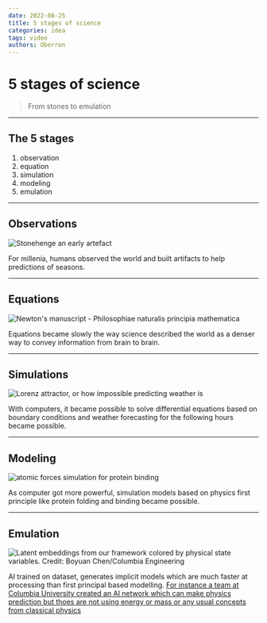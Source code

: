 ```yaml
---
date: 2022-08-25
title: 5 stages of science
categories: idea
tags: video
authors: Oberron
---
```


# 5 stages of science

> From stones to emulation

---

## The 5 stages

1. observation
2. equation
3. simulation
4. modeling
5. emulation

---

## Observations

![Stonehenge an early artefact](https://upload.wikimedia.org/wikipedia/commons/0/0f/Stonehenge%2C_Salisbury_retouched.jpg)

For millenia, humans observed the world and built artifacts to help predictions of seasons.

---

## Equations

![Newton's manuscript - Philosophiae naturalis principia mathematica](https://www.finebooksmagazine.com/sites/default/files/styles/gallery_item/public/media-images/2021-06/verso-newton-principia.jpg?itok=2SjKnnSV)

Equations became slowly the way science described the world as a denser way to convey information from brain to brain.

---

## Simulations

![Lorenz attractor, or how impossible predicting weather is](https://upload.wikimedia.org/wikipedia/commons/5/5b/Lorenz_attractor_yb.svg)

With computers, it became possible to solve differential equations based on boundary conditions and weather forecasting for the following hours became possible.

---

## Modeling

![atomic forces simulation for protein binding](https://upload.wikimedia.org/wikipedia/commons/5/56/1dfj_RNAseInhibitor-RNAse_complex.jpg)

As computer got more powerful, simulation models based on physics first principle like protein folding and binding became possible.

---

## Emulation

![Latent embeddings from our framework colored by physical state variables. Credit: Boyuan Chen/Columbia Engineering](https://scitechdaily.com/images/Columbia-Engineering-Roboticists-Discover-Alternative-Physics-2048x1152.jpg?ezimgfmt=ng%3Awebp%2Fngcb1%2Frs%3Adevice%2Frscb1-1)

AI trained on dataset, generates implicit models which are much faster at processing than first principal based modelling. 
[For instance a team at Columbia University created an AI network which can make physics prediction but thoes are not using energy or mass or any usual concepts from classical physics](https://scitechdaily.com/artificial-intelligence-discovers-alternative-physics/)

